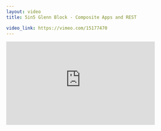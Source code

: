 ```yaml
---
layout: video
title: 5in5 Glenn Block - Composite Apps and REST

video_link: https://vimeo.com/15177470
---
```

<iframe src="https://player.vimeo.com/video/15177470?title=0&byline=0&portrait=0&badge=0&autopause=0&player_id=0" width="400" height="224" frameborder="0" title="5in5 Glenn Block - Composite Apps and REST" webkitallowfullscreen mozallowfullscreen allowfullscreen></iframe>